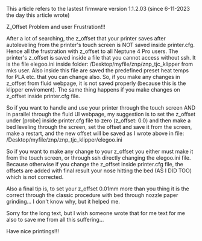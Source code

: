 This article refers to the lastest firmware version 1.1.2.03 (since 6-11-2023 the day this article wrote)

Z_Offset Problem and user Frustration!!!

After a lot of searching, the z_offset that your printer saves after autoleveling from the printer's touch screen is NOT saved inside printer.cfg. Hence all the frustration with z_offset to all Neptune 4 Pro users.
The printer's z_offset is saved inside a file that you cannot access without ssh. It is the file elegoo.ini inside folder: /Desktop/myfile/znp/znp_tjc_klipper from mks user. Also inside this file are saved the predefined preset heat temps for PLA etc. that you can change also.
So, if you make any changes in z_offset from fluid webpage, it is not saved properly (because this is the klipper enviroment). The same thing happens if you make changes on z_offset inside printer.cfg file.

So if you want to handle and use your printer through the touch screen AND in parallel through the fluid UI webpage, my suggestion is to set the z_offset under [probe] inside printer.cfg file to zero (z_offset: 0.0) and then make a bed leveling 
through the screen, set the offset and save it from the screen, make a restart, and the new offset will be saved as I wrote above in file: /Desktop/myfile/znp/znp_tjc_klipper/elegoo.ini

So if you want to make any change to your z_offset you either must make it from the touch screen, or through ssh directly changing the elegoo.ini file. Because otherwise if you change the z_offset inside printer.cfg file, the offsets are added with 
final result your nose hitting the bed (AS I DID TOO) which is not corrected.

Also a final tip is, to set your z_offset 0.01mm more than you thing it is the correct through the classic procedure with bed through nozzle paper grinding... I don't know why, but it helped me.

Sorry for the long text, but I wish someone wrote that for me text for me also to save me from all this suffering...

Have nice printings!!!
